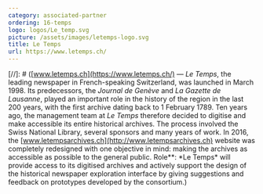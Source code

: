 ```yaml
---
category: associated-partner
ordering: 16-temps
logo: logos/Le_temp.svg
picture: /assets/images/letemps-logo.svg
title: Le Temps
url: https://www.letemps.ch/
---
```


[//]: # ([www.letemps.ch](https://www.letemps.ch/) &mdash; _Le Temps_, the leading newspaper in French-speaking Switzerland, was launched in March 1998. Its predecessors, the _Journal de Genève_ and _La Gazette de Lausanne_, played an important role in the history of the region in the last 200 years, with the first archive dating back to 1 February 1789. Ten years ago, the management team at _Le Temps_ therefore decided to digitise and make accessible its entire historical archives. The process involved the Swiss National Library, several sponsors and many years of work. In 2016, the [www.letempsarchives.ch](http://www.letempsarchives.ch) website was completely redesigned with one objective in mind: making the archives as accessible as possible to the general public. Role\**: *Le Temps\* will provide access to its digitised archives and actively support the design of the historical newspaper exploration interface by giving suggestions and feedback on prototypes developed by the consortium.)

